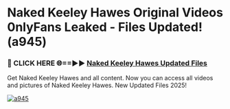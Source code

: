 # Naked Keeley Hawes Original Videos 0nlyFans Leaked - Files Updated! (a945)

<h3>🔴 CLICK HERE 🌐==►► <a href="https://tinyurl.com/yckcrads" rel="nofollow">Naked Keeley Hawes Updated Files</a></h3>

Get Naked Keeley Hawes and all content. Now you can access all videos and pictures of Naked Keeley Hawes. New Updated Files 2025!

[![a945](https://i.imgur.com/hpKpOFt.gif)](https://tinyurl.com/yckcrads)
